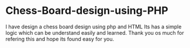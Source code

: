 # Chess-Board-design-using-PHP
I have design a chess board design using php and HTML
Its has a simple logic which can be understand easily and learned.
Thank you os much for refering this and hope its found easy for you.
